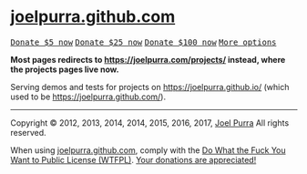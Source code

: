 # [joelpurra.github.com](https://github.com/joelpurra/joelpurra.github.com)

<p class="donate">
  <a href="https://joelpurra.com/donate/proceed/?amount=5&currency=usd"><kbd>Donate $5 now</kbd></a>
  <a href="https://joelpurra.com/donate/proceed/?amount=25&currency=usd"><kbd>Donate $25 now</kbd></a>
  <a href="https://joelpurra.com/donate/proceed/?amount=100&currency=usd&invoice=true"><kbd>Donate $100 now</kbd></a>
  <a href="https://joelpurra.com/donate/"><kbd>More options</kbd></a>
</p>

**Most pages redirects to https://joelpurra.com/projects/ instead, where the projects pages live now.**

Serving demos and tests for projects on https://joelpurra.github.io/ (which used to be https://joelpurra.github.com/).




---



Copyright &copy; 2012, 2013, 2014, 2014, 2015, 2016, 2017, [Joel Purra](https://joelpurra.com/) All rights reserved.

When using [joelpurra.github.com](https://github.com/joelpurra/joelpurra.github.com), comply with the [Do What the Fuck You Want to Public License (WTFPL)](http://www.wtfpl.net/). [Your donations are appreciated!](https://joelpurra.com/donate/)
